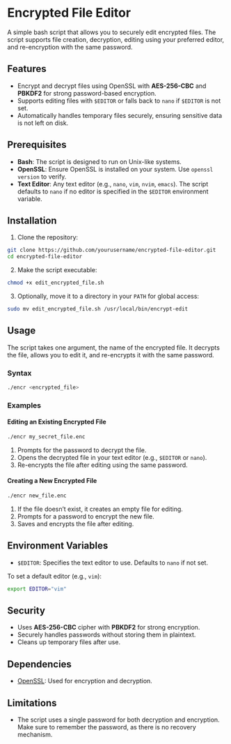 # Encrypted File Editor

A simple bash script that allows you to securely edit encrypted files. The script supports file creation, decryption, editing using your preferred editor, and re-encryption with the same password.

## Features
- Encrypt and decrypt files using OpenSSL with **AES-256-CBC** and **PBKDF2** for strong password-based encryption.
- Supports editing files with `$EDITOR` or falls back to `nano` if `$EDITOR` is not set.
- Automatically handles temporary files securely, ensuring sensitive data is not left on disk.

## Prerequisites
- **Bash**: The script is designed to run on Unix-like systems.
- **OpenSSL**: Ensure OpenSSL is installed on your system. Use `openssl version` to verify.
- **Text Editor**: Any text editor (e.g., `nano`, `vim`, `nvim`, `emacs`). The script defaults to `nano` if no editor is specified in the `$EDITOR` environment variable.

## Installation
1. Clone the repository:
```bash
git clone https://github.com/yourusername/encrypted-file-editor.git
cd encrypted-file-editor
```

2. Make the script executable:
```bash
chmod +x edit_encrypted_file.sh
```

3. Optionally, move it to a directory in your `PATH` for global access:
```bash
sudo mv edit_encrypted_file.sh /usr/local/bin/encrypt-edit
```

## Usage
The script takes one argument, the name of the encrypted file. It decrypts the file, allows you to edit it, and re-encrypts it with the same password.

### Syntax
```bash
./encr <encrypted_file>
```

### Examples

#### Editing an Existing Encrypted File
```bash
./encr my_secret_file.enc
```
1. Prompts for the password to decrypt the file.
2. Opens the decrypted file in your text editor (e.g., `$EDITOR` or `nano`).
3. Re-encrypts the file after editing using the same password.

#### Creating a New Encrypted File
```bash
./encr new_file.enc
```
1. If the file doesn’t exist, it creates an empty file for editing.
2. Prompts for a password to encrypt the new file.
3. Saves and encrypts the file after editing.

## Environment Variables
- `$EDITOR`: Specifies the text editor to use. Defaults to `nano` if not set.

To set a default editor (e.g., `vim`):
```bash
export EDITOR="vim"
```

## Security
- Uses **AES-256-CBC** cipher with **PBKDF2** for strong encryption.
- Securely handles passwords without storing them in plaintext.
- Cleans up temporary files after use.

## Dependencies
- [OpenSSL](https://www.openssl.org): Used for encryption and decryption.

## Limitations
- The script uses a single password for both decryption and encryption. Make sure to remember the password, as there is no recovery mechanism.
